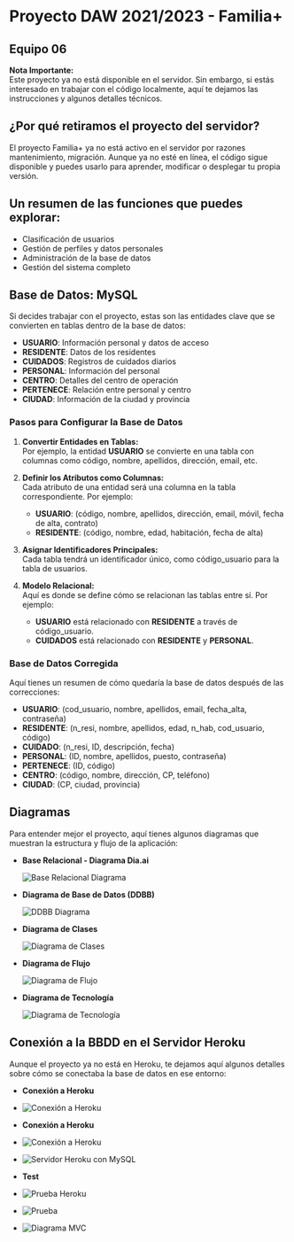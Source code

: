 # Proyecto DAW 2021/2023 - Familia+
## Equipo 06

**Nota Importante:**  
Este proyecto ya no está disponible en el servidor. Sin embargo, si estás interesado en trabajar con el código localmente, aquí te dejamos las instrucciones y algunos detalles técnicos.

## ¿Por qué retiramos el proyecto del servidor?

El proyecto Familia+ ya no está activo en el servidor por razones mantenimiento, migración. Aunque ya no esté en línea, el código sigue disponible y puedes usarlo para aprender, modificar o desplegar tu propia versión.

##  Un resumen de las funciones que puedes explorar:

- Clasificación de usuarios
- Gestión de perfiles y datos personales
- Administración de la base de datos
- Gestión del sistema completo

## Base de Datos: MySQL

Si decides trabajar con el proyecto, estas son las entidades clave que se convierten en tablas dentro de la base de datos:

- **USUARIO**: Información personal y datos de acceso
- **RESIDENTE**: Datos de los residentes
- **CUIDADOS**: Registros de cuidados diarios
- **PERSONAL**: Información del personal
- **CENTRO**: Detalles del centro de operación
- **PERTENECE**: Relación entre personal y centro
- **CIUDAD**: Información de la ciudad y provincia

### Pasos para Configurar la Base de Datos

1. **Convertir Entidades en Tablas:**  
   Por ejemplo, la entidad **USUARIO** se convierte en una tabla con columnas como código, nombre, apellidos, dirección, email, etc.

2. **Definir los Atributos como Columnas:**  
   Cada atributo de una entidad será una columna en la tabla correspondiente. Por ejemplo:
   - **USUARIO**: (código, nombre, apellidos, dirección, email, móvil, fecha de alta, contrato)
   - **RESIDENTE**: (código, nombre, edad, habitación, fecha de alta)

3. **Asignar Identificadores Principales:**  
   Cada tabla tendrá un identificador único, como código_usuario para la tabla de usuarios.

4. **Modelo Relacional:**  
   Aquí es donde se define cómo se relacionan las tablas entre sí. Por ejemplo:
   - **USUARIO** está relacionado con **RESIDENTE** a través de código_usuario.
   - **CUIDADOS** está relacionado con **RESIDENTE** y **PERSONAL**.

### Base de Datos Corregida

Aquí tienes un resumen de cómo quedaría la base de datos después de las correcciones:

- **USUARIO**: (cod_usuario, nombre, apellidos, email, fecha_alta, contraseña)
- **RESIDENTE**: (n_resi, nombre, apellidos, edad, n_hab, cod_usuario, código)
- **CUIDADO**: (n_resi, ID, descripción, fecha)
- **PERSONAL**: (ID, nombre, apellidos, puesto, contraseña)
- **PERTENECE**: (ID, código)
- **CENTRO**: (código, nombre, dirección, CP, teléfono)
- **CIUDAD**: (CP, ciudad, provincia)


## Diagramas

Para entender mejor el proyecto, aquí tienes algunos diagramas que muestran la estructura y flujo de la aplicación:


- **Base Relacional - Diagrama Dia.ai**

     ![Base Relacional Diagrama](./BaseRelacionadoDiagrama.png)

- **Diagrama de Base de Datos (DDBB)**

     ![DDBB Diagrama](./DiagramaDDBB.png)

- **Diagrama de Clases**

     ![Diagrama de Clases](./DiagramaDeClases.jpg)


- **Diagrama de Flujo**

     ![Diagrama de Flujo](./diagramaDeFlujo.jpg)


- **Diagrama de Tecnología**

     ![Diagrama de Tecnología](./diagramaDeTecnologia.jpg)


## Conexión a la BBDD en el Servidor Heroku
Aunque el proyecto ya no está en Heroku, te dejamos aquí algunos detalles sobre cómo se conectaba la base de datos en ese entorno:

- **Conexión a Heroku** 
- ![Conexión a Heroku](./herukoconeccion3.jpg)

- **Conexión a Heroku** 
- ![Conexión a Heroku](./herukoconeccion2.jpg)

- ![Servidor Heroku con MySQL](./serverHerokuConMYSQL.png)

- **Test** 
- ![Prueba Heroku](./pruebaHeroku1.png)

- ![Prueba](./prueba14.jpg)
- ![Diagrama MVC](./MVCDiagrama.jpg)
